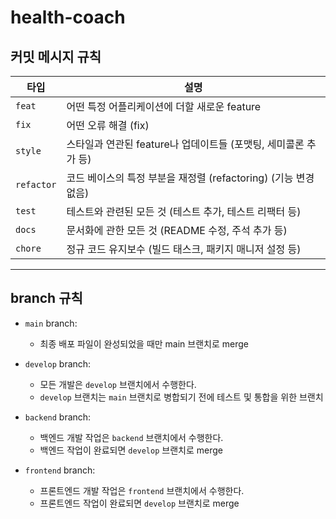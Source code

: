 # health-coach

## 커밋 메시지 규칙

| 타입       | 설명                                                                 |
|------------|----------------------------------------------------------------------|
| `feat`     | 어떤 특정 어플리케이션에 더할 새로운 feature                         |
| `fix`      | 어떤 오류 해결 (fix)                                                 |
| `style`    | 스타일과 연관된 feature나 업데이트들 (포맷팅, 세미콜론 추가 등)        |
| `refactor` | 코드 베이스의 특정 부분을 재정렬 (refactoring) (기능 변경 없음)        |
| `test`     | 테스트와 관련된 모든 것 (테스트 추가, 테스트 리팩터 등)               |
| `docs`     | 문서화에 관한 모든 것 (README 수정, 주석 추가 등)                    |
| `chore`    | 정규 코드 유지보수 (빌드 태스크, 패키지 매니저 설정 등)               |

---

## branch 규칙

- `main` branch:
  - 최종 배포 파일이 완성되었을 때만 main 브랜치로 merge

- `develop` branch:
  - 모든 개발은 `develop` 브랜치에서 수행한다.
  - `develop` 브랜치는 `main` 브랜치로 병합되기 전에 테스트 및 통합을 위한 브랜치

- `backend` branch:
  - 백엔드 개발 작업은 `backend` 브랜치에서 수행한다.
  - 백엔드 작업이 완료되면 `develop` 브랜치로 merge

- `frontend` branch:
  - 프론트엔드 개발 작업은 `frontend` 브랜치에서 수행한다.
  - 프론트엔드 작업이 완료되면 `develop` 브랜치로 merge
